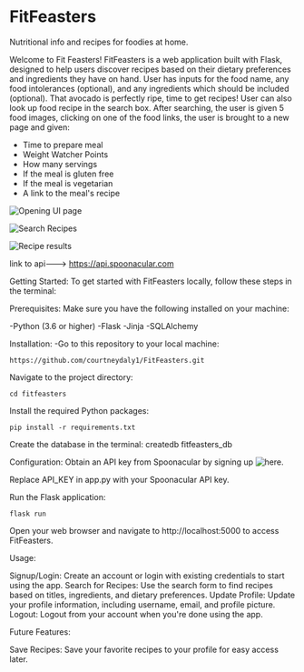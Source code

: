# FitFeasters
Nutritional info and recipes for foodies at home.

Welcome to Fit Feasters! FitFeasters is a web application built with Flask, designed to help users discover recipes based on their dietary preferences and ingredients they have on hand. User has inputs for the food name, any food intolerances (optional), and any ingredients which should be included (optional). That avocado is perfectly ripe, time to get recipes! User can also look up food recipe in the search box. After searching, the user is given 5 food images, clicking on one of the food links, the user is brought to a new page and given:
- Time to prepare meal
- Weight Watcher Points
- How many servings
- If the meal is gluten free
- If the meal is vegetarian
- A link to the meal's recipe 

![Opening UI page](https://private-user-images.githubusercontent.com/141876079/322639700-47f207e8-0cda-4d4b-ba7c-06318d7a0ab9.png?jwt=eyJhbGciOiJIUzI1NiIsInR5cCI6IkpXVCJ9.eyJpc3MiOiJnaXRodWIuY29tIiwiYXVkIjoicmF3LmdpdGh1YnVzZXJjb250ZW50LmNvbSIsImtleSI6ImtleTUiLCJleHAiOjE3MTMyMTg1NDUsIm5iZiI6MTcxMzIxODI0NSwicGF0aCI6Ii8xNDE4NzYwNzkvMzIyNjM5NzAwLTQ3ZjIwN2U4LTBjZGEtNGQ0Yi1iYTdjLTA2MzE4ZDdhMGFiOS5wbmc_WC1BbXotQWxnb3JpdGhtPUFXUzQtSE1BQy1TSEEyNTYmWC1BbXotQ3JlZGVudGlhbD1BS0lBVkNPRFlMU0E1M1BRSzRaQSUyRjIwMjQwNDE1JTJGdXMtZWFzdC0xJTJGczMlMkZhd3M0X3JlcXVlc3QmWC1BbXotRGF0ZT0yMDI0MDQxNVQyMTU3MjVaJlgtQW16LUV4cGlyZXM9MzAwJlgtQW16LVNpZ25hdHVyZT1hMTFlYTM1NDBmN2Q1NzI5MWEyNmFlMWY4ODcyZjdlZWY5YTY0ZGRkY2JkYTZiMmRjNTVkZjNjZDdhNjE5MTg4JlgtQW16LVNpZ25lZEhlYWRlcnM9aG9zdCZhY3Rvcl9pZD0wJmtleV9pZD0wJnJlcG9faWQ9MCJ9.cYU7ejdUx9TK80KS21pz3l2tjH1mVH9KX3yq6R7T84U)

![Search Recipes](https://private-user-images.githubusercontent.com/141876079/322640926-d05c849c-7bff-414f-8527-2e5a39359d7e.png?jwt=eyJhbGciOiJIUzI1NiIsInR5cCI6IkpXVCJ9.eyJpc3MiOiJnaXRodWIuY29tIiwiYXVkIjoicmF3LmdpdGh1YnVzZXJjb250ZW50LmNvbSIsImtleSI6ImtleTUiLCJleHAiOjE3MTMyMTg4ODMsIm5iZiI6MTcxMzIxODU4MywicGF0aCI6Ii8xNDE4NzYwNzkvMzIyNjQwOTI2LWQwNWM4NDljLTdiZmYtNDE0Zi04NTI3LTJlNWEzOTM1OWQ3ZS5wbmc_WC1BbXotQWxnb3JpdGhtPUFXUzQtSE1BQy1TSEEyNTYmWC1BbXotQ3JlZGVudGlhbD1BS0lBVkNPRFlMU0E1M1BRSzRaQSUyRjIwMjQwNDE1JTJGdXMtZWFzdC0xJTJGczMlMkZhd3M0X3JlcXVlc3QmWC1BbXotRGF0ZT0yMDI0MDQxNVQyMjAzMDNaJlgtQW16LUV4cGlyZXM9MzAwJlgtQW16LVNpZ25hdHVyZT05MmRjMjBkMzZjNTg3MDk4YzE0NDNhY2Q4NTVhZWE2MGQ4NTVhZDZhYTMwNmMxMmQ4M2M1OWQ0YmZiNzBlNmIyJlgtQW16LVNpZ25lZEhlYWRlcnM9aG9zdCZhY3Rvcl9pZD0wJmtleV9pZD0wJnJlcG9faWQ9MCJ9.UJg-PFSyTeLYQS8YjELJ498kC-60jDWmirpNc4cbnfc)

![Recipe results](https://private-user-images.githubusercontent.com/141876079/322641367-b85ea3b2-dced-44ff-bf19-ddfcc1ea295e.png?jwt=eyJhbGciOiJIUzI1NiIsInR5cCI6IkpXVCJ9.eyJpc3MiOiJnaXRodWIuY29tIiwiYXVkIjoicmF3LmdpdGh1YnVzZXJjb250ZW50LmNvbSIsImtleSI6ImtleTUiLCJleHAiOjE3MTMyMTkwMzMsIm5iZiI6MTcxMzIxODczMywicGF0aCI6Ii8xNDE4NzYwNzkvMzIyNjQxMzY3LWI4NWVhM2IyLWRjZWQtNDRmZi1iZjE5LWRkZmNjMWVhMjk1ZS5wbmc_WC1BbXotQWxnb3JpdGhtPUFXUzQtSE1BQy1TSEEyNTYmWC1BbXotQ3JlZGVudGlhbD1BS0lBVkNPRFlMU0E1M1BRSzRaQSUyRjIwMjQwNDE1JTJGdXMtZWFzdC0xJTJGczMlMkZhd3M0X3JlcXVlc3QmWC1BbXotRGF0ZT0yMDI0MDQxNVQyMjA1MzNaJlgtQW16LUV4cGlyZXM9MzAwJlgtQW16LVNpZ25hdHVyZT1iYTRhMWIzZGNhMDgyYzJiZWQwYWRmZTUxNGI5YWIwZDdmZmE0MjUyNTE2ODUwZTczYTY4ZjNjNWNlZGQyZDQ5JlgtQW16LVNpZ25lZEhlYWRlcnM9aG9zdCZhY3Rvcl9pZD0wJmtleV9pZD0wJnJlcG9faWQ9MCJ9.KQvNVqM7jAXuiw0oo-iluR90yzZwkELAPIC75OIJ084)


link to api---> https://api.spoonacular.com

Getting Started:
To get started with FitFeasters locally, follow these steps in the terminal:

Prerequisites:
Make sure you have the following installed on your machine:

-Python (3.6 or higher)
-Flask
-Jinja
-SQLAlchemy

Installation:
-Go to this repository to your local machine:

    https://github.com/courtneydaly1/FitFeasters.git 

Navigate to the project directory:

    cd fitfeasters

Install the required Python packages:

    pip install -r requirements.txt

Create the database in the terminal:
    createdb fitfeasters_db

Configuration:
Obtain an API key from Spoonacular by signing up ![here](https://spoonacular.com/food-api/pricing).

Replace API_KEY in app.py with your Spoonacular API key.


Run the Flask application:

    flask run 

Open your web browser and navigate to http://localhost:5000 to access FitFeasters.

Usage:

Signup/Login: Create an account or login with existing credentials to start using the app.
Search for Recipes: Use the search form to find recipes based on titles, ingredients, and dietary preferences.
Update Profile: Update your profile information, including username, email, and profile picture.
Logout: Logout from your account when you're done using the app.

Future Features:

Save Recipes: Save your favorite recipes to your profile for easy access later.